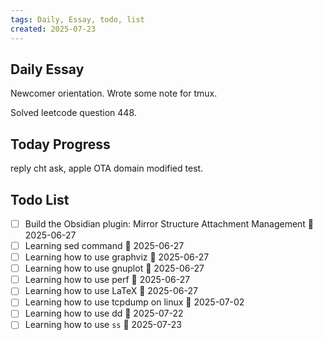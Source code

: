 ```yaml
---
tags: Daily, Essay, todo, list
created: 2025-07-23
---
```

## Daily Essay
Newcomer orientation.
Wrote some note for tmux.

Solved leetcode question 448.
## Today Progress
reply cht ask, apple OTA domain modified test.

## Todo List
- [ ] Build the Obsidian plugin: Mirror Structure Attachment Management 🛫 2025-06-27 
- [ ] Learning sed command 🛫 2025-06-27 
- [ ] Learning how to use graphviz 🛫 2025-06-27 
- [ ] Learning how to use gnuplot 🛫 2025-06-27 
- [ ] Learning how to use perf 🛫 2025-06-27 
- [ ] Learning how to use LaTeX 🛫 2025-06-27
- [ ] Learning how to use tcpdump on linux 🛫 2025-07-02 
- [ ] Learning how to use dd 🛫 2025-07-22 
- [ ] Learning how to use `ss` 🛫 2025-07-23